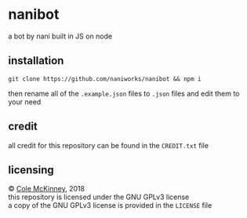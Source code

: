 # nanibot
a bot by nani built in JS on node

## installation
    git clone https://github.com/naniworks/nanibot && npm i
then rename all of the `.example.json` files to `.json` files and edit them to your need

## credit
all credit for this repository can be found in the `CREDIT.txt` file

## licensing
© [Cole McKinney](mailto:cole@coles.life), 2018  
this repository is licensed under the GNU GPLv3 license  
a copy of the GNU GPLv3 license is provided in the `LICENSE` file